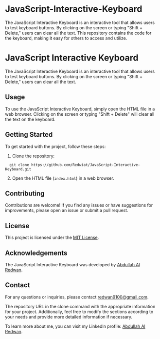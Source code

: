 # JavaScript-Interactive-Keyboard
The JavaScript Interactive Keyboard is an interactive tool that allows users to test keyboard buttons. By clicking on the screen or typing "Shift + Delete," users can clear all the text. This repository contains the code for the keyboard, making it easy for others to access and utilize.

# JavaScript Interactive Keyboard

The JavaScript Interactive Keyboard is an interactive tool that allows users to test keyboard buttons. By clicking on the screen or typing "Shift + Delete," users can clear all the text.

## Usage

To use the JavaScript Interactive Keyboard, simply open the HTML file in a web browser. Clicking on the screen or typing "Shift + Delete" will clear all the text on the keyboard.

## Getting Started

To get started with the project, follow these steps:

1. Clone the repository:

 ```
   git clone https://github.com/Redwiat/JavaScript-Interactive-Keyboard.git
```

2. Open the HTML file (`index.html`) in a web browser.

## Contributing

Contributions are welcome! If you find any issues or have suggestions for improvements, please open an issue or submit a pull request.

## License

This project is licensed under the [MIT License](LICENSE).

## Acknowledgements

The JavaScript Interactive Keyboard was developed by [Abdullah Al Redwan](https://github.com/Redwiat/).

## Contact

For any questions or inquiries, please contact [redwan9100@gmail.com](mailto:redwan9100@gmail.com).


The repository URL in the clone command with the appropriate information for your project. Additionally, feel free to modify the sections according to your needs and provide more detailed information if necessary.

To learn more about me, you can visit my LinkedIn profile: [Abdullah Al Redwan](https://www.linkedin.com/in/abdullah-al-redwan/).
